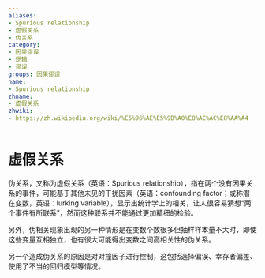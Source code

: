 ```yaml
---
aliases:
- Spurious relationship
- 虚假关系
- 伪关系
category:
- 因果谬误
- 逻辑
- 谬误
groups: 因果谬误
name:
- Spurious relationship
zhname:
- 虚假关系
zhwiki:
- https://zh.wikipedia.org/wiki/%E5%96%AE%E5%9B%A0%E8%AC%AC%E8%AA%A4
---
```


# 虚假关系

伪关系，又称为虚假关系（英语：Spurious relationship），指在两个没有因果关系的事件，可能基于其他未见的干扰因素（英语：confounding factor；或称潜在变数，英语：lurking variable），显示出统计学上的相关，让人很容易猜想“两个事件有所联系”，然而这种联系并不能通过更加精细的检验。

另外，伪相关现象出现的另一种情形是在变数个数很多但抽样样本量不大时，即使这些变量互相独立，也有很大可能得出变数之间高相关性的伪关系。

另一个造成伪关系的原因是对对撞因子进行控制，这包括选择偏误、幸存者偏差、使用了不当的回归模型等情况。

